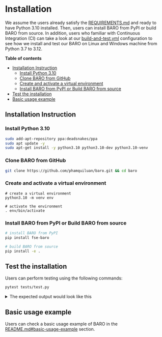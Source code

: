 # Installation

We assume the users already satisfy the [REQUIREMENTS.md](REQUIREMENTS.md) and ready to have Python 3.10 installed. Then, users can install BARO from PyPI or build BARO from source. In addition, users who familiar with Continuous Integration (CI) can take a look at our [build-and-test.yml](https://github.com/phamquiluan/baro/blob/main/.github/workflows/build-and-test.yml) configuration to see how we install and test our BARO on Linux and Windows machine from Python 3.7 to 3.12.

**Table of contents**
  * [Installation Instruction](#installation-instruction)
    + [Install Python 3.10](#install-python-310)
    + [Clone BARO from GitHub](#clone-baro-from-github)
    + [Create and activate a virtual environment](#create-and-activate-a-virtual-environment)
    + [Install BARO from PyPI or Build BARO from source](#install-baro-from-pypi-or-build-baro-from-source)
  * [Test the installation](#test-the-installation)
  * [Basic usage example](#basic-usage-example)
 
## Installation Instruction

### Install Python 3.10

```bash
sudo add-apt-repository ppa:deadsnakes/ppa
sudo apt update -y
sudo apt-get install -y python3.10 python3.10-dev python3.10-venv
```

### Clone BARO from GitHub


```bash
git clone https://github.com/phamquiluan/baro.git && cd baro
```


### Create and activate a virtual environment

```
# create a virtual environment
python3.10 -m venv env

# activate the environment
. env/bin/activate
```

### Install BARO from PyPI or Build BARO from source

```bash
# install BARO from PyPI
pip install fse-baro

# build BARO from source
pip install -e .
```

## Test the installation

Users can perform testing using the following commands:

```bash
pytest tests/test.py
```

<details>
<summary>The expected output would look like this</summary>

```bash

(ins)(env) luan@machine:~/ws/baro$ pytest tests/test.py 
============================================ test session starts =============================================
platform linux -- Python 3.10.13, pytest-7.4.0, pluggy-1.3.0
rootdir: /home/luan/ws/baro
collected 4 items                                                                                            

tests/test.py ....                                                                                     [100%]

======================================= 4 passed in 501.44s (0:08:21) ========================================
(ins)(env) luan@machine:~/ws/baro$ 

```
</details>

## Basic usage example

Users can check a basic usage example of BARO in the [README.md#basic-usage-example](https://github.com/phamquiluan/baro/blob/main/README.md#how-to-use) section.
